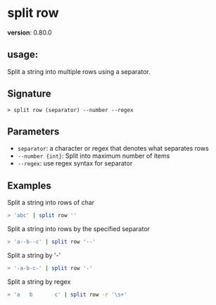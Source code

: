 # split row

**version**: 0.80.0

## **usage**:

Split a string into multiple rows using a separator.

## Signature

`> split row (separator) --number --regex`

## Parameters

- `separator`: a character or regex that denotes what separates rows
- `--number {int}`: Split into maximum number of items
- `--regex`: use regex syntax for separator

## Examples

Split a string into rows of char

```bash
> 'abc' | split row ''
```

Split a string into rows by the specified separator

```bash
> 'a--b--c' | split row '--'
```

Split a string by '-'

```bash
> '-a-b-c-' | split row '-'
```

Split a string by regex

```bash
> 'a   b       c' | split row -r '\s+'
```
